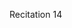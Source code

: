
<div class="recitation">
<div class="column_date">
<p markdown="block">
Recitation  14<br>

</p>
</div>

<div class="column_recitation">
<p markdown="block">



</p>
</div>

</div>

